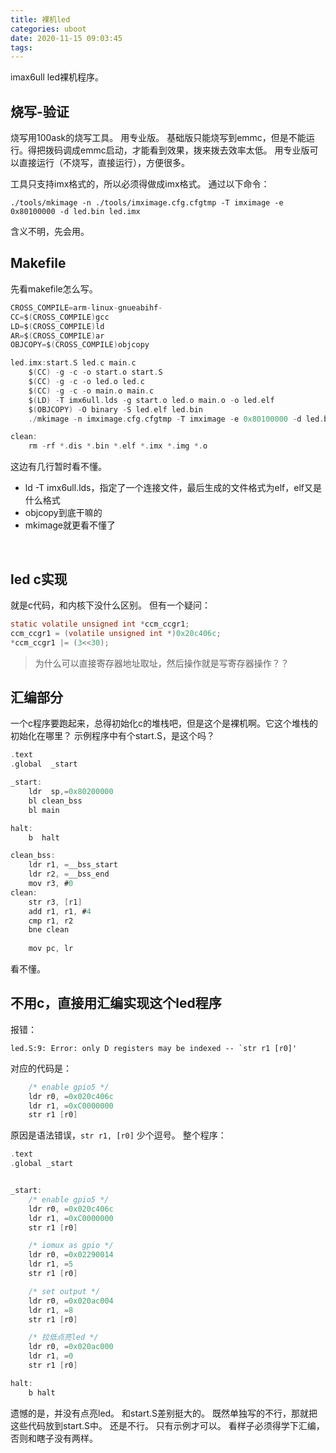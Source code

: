 ```yaml
---
title: 裸机led
categories: uboot
date: 2020-11-15 09:03:45
tags:
---
```


imax6ull led裸机程序。
<!--more-->

## 烧写-验证
烧写用100ask的烧写工具。
用专业版。
基础版只能烧写到emmc，但是不能运行。得把拨码调成emmc启动，才能看到效果，拨来拨去效率太低。
用专业版可以直接运行（不烧写，直接运行），方便很多。

工具只支持imx格式的，所以必须得做成imx格式。
通过以下命令：
```shell
./tools/mkimage -n ./tools/imximage.cfg.cfgtmp -T imximage -e 0x80100000 -d led.bin led.imx
```
含义不明，先会用。
<br>

## Makefile
先看makefile怎么写。
```c
CROSS_COMPILE=arm-linux-gnueabihf-
CC=$(CROSS_COMPILE)gcc
LD=$(CROSS_COMPILE)ld
AR=$(CROSS_COMPILE)ar
OBJCOPY=$(CROSS_COMPILE)objcopy

led.imx:start.S led.c main.c
	$(CC) -g -c -o start.o start.S
	$(CC) -g -c -o led.o led.c
	$(CC) -g -c -o main.o main.c
	$(LD) -T imx6ull.lds -g start.o led.o main.o -o led.elf
	$(OBJCOPY) -O binary -S led.elf led.bin
	./mkimage -n imximage.cfg.cfgtmp -T imximage -e 0x80100000 -d led.bin led.imx

clean:
	rm -rf *.dis *.bin *.elf *.imx *.img *.o
```
这边有几行暂时看不懂。
* ld -T imx6ull.lds，指定了一个连接文件，最后生成的文件格式为elf，elf又是什么格式
* objcopy到底干嘛的
* mkimage就更看不懂了

<br>

## led c实现
就是c代码，和内核下没什么区别。
但有一个疑问：
```c
static volatile unsigned int *ccm_ccgr1;
ccm_ccgr1 = (volatile unsigned int *)0x20c406c;
*ccm_ccgr1 |= (3<<30);
```
> 为什么可以直接寄存器地址取址，然后操作就是写寄存器操作？？

## 汇编部分
一个c程序要跑起来，总得初始化c的堆栈吧，但是这个是裸机啊。它这个堆栈的初始化在哪里？
示例程序中有个start.S，是这个吗？
```c
.text
.global  _start

_start: 				
	ldr  sp,=0x80200000
	bl clean_bss
	bl main

halt:
	b  halt 

clean_bss:
	ldr r1, =__bss_start
	ldr r2, =__bss_end
	mov r3, #0
clean:
	str r3, [r1]
	add r1, r1, #4
	cmp r1, r2
	bne clean
	
	mov pc, lr
```
看不懂。
<br>

## 不用c，直接用汇编实现这个led程序
报错：
```shell
led.S:9: Error: only D registers may be indexed -- `str r1 [r0]'
```
对应的代码是：
```c
    /* enable gpio5 */
    ldr r0, =0x020c406c
    ldr r1, =0xC0000000
    str r1 [r0]
```
原因是语法错误，`str r1, [r0]` 少个逗号。
整个程序：
```c
.text
.global _start


_start:
    /* enable gpio5 */
    ldr r0, =0x020c406c
    ldr r1, =0xC0000000
    str r1 [r0]

    /* iomux as gpio */
    ldr r0, =0x02290014
    ldr r1, =5
    str r1 [r0]

    /* set output */
    ldr r0, =0x020ac004
    ldr r1, =8
    str r1 [r0]

    /* 拉低点亮led */
    ldr r0, =0x020ac000
    ldr r1, =0
    str r1 [r0]

halt:
    b halt
```
遗憾的是，并没有点亮led。
和start.S差别挺大的。
既然单独写的不行，那就把这些代码放到start.S中。
还是不行。
只有示例才可以。
看样子必须得学下汇编，否则和瞎子没有两样。
<br>




